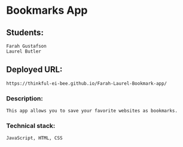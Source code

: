 # Bookmarks App

## Students:
    Farah Gustafson
    Laurel Butler 

## Deployed URL: 
    https://thinkful-ei-bee.github.io/Farah-Laurel-Bookmark-app/

### Description:
    This app allows you to save your favorite websites as bookmarks. 

### Technical stack:
    JavaScript, HTML, CSS